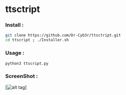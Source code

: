 # ttsctript


### Install :
```bash
git clone https://github.com/Dr-Cyb3r/ttsctript.git
cd ttscript ; ./Installer.sh
```
### Usage : 
```bash
python3 ttscript.py
```
### ScreenShot :
[![alt tag](https://graph.org/file/2c6cf544bb83cefc0caf9.jpg)]
